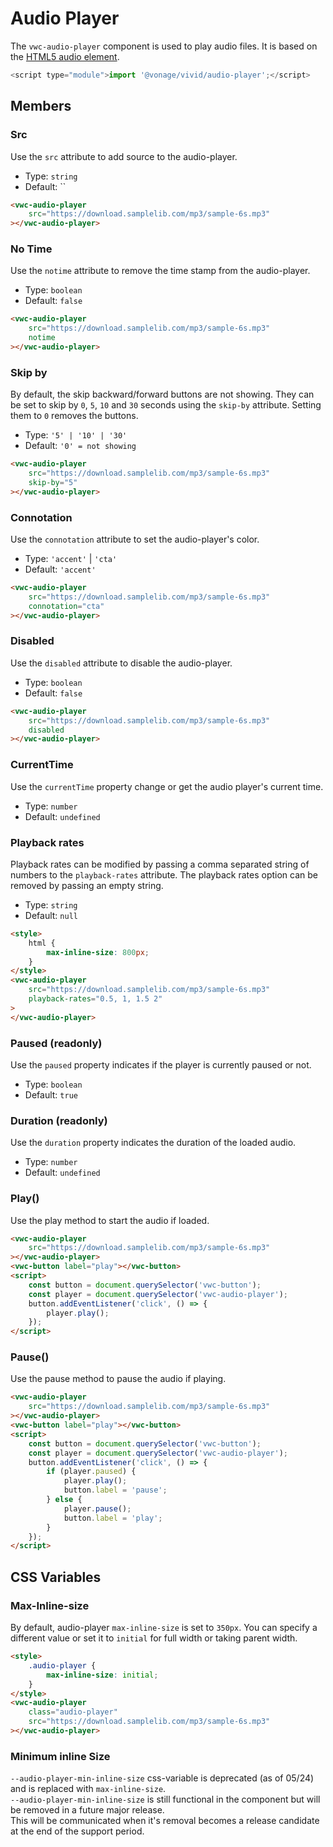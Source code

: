 # Audio Player

The `vwc-audio-player` component is used to play audio files. It is based on the [HTML5 audio element](https://developer.mozilla.org/en-US/docs/Web/HTML/Element/audio).

```js
<script type="module">import '@vonage/vivid/audio-player';</script>
```

## Members

### Src

Use the `src` attribute to add source to the audio-player.

- Type: `string`
- Default: ``

```html preview
<vwc-audio-player
	src="https://download.samplelib.com/mp3/sample-6s.mp3"
></vwc-audio-player>
```

### No Time

Use the `notime` attribute to remove the time stamp from the audio-player.

- Type: `boolean`
- Default: `false`

```html preview
<vwc-audio-player
	src="https://download.samplelib.com/mp3/sample-6s.mp3"
	notime
></vwc-audio-player>
```

### Skip by

By default, the skip backward/forward buttons are not showing.
They can be set to skip by `0`, `5`, `10` and `30` seconds using the `skip-by` attribute.
Setting them to `0` removes the buttons.

- Type: `'5' | '10' | '30'`
- Default: `'0' = not showing`

```html preview
<vwc-audio-player
	src="https://download.samplelib.com/mp3/sample-6s.mp3"
	skip-by="5"
></vwc-audio-player>
```

### Connotation

Use the `connotation` attribute to set the audio-player's color.

- Type: `'accent'` | `'cta'`
- Default: `'accent'`

```html preview
<vwc-audio-player
	src="https://download.samplelib.com/mp3/sample-6s.mp3"
	connotation="cta"
></vwc-audio-player>
```

### Disabled

Use the `disabled` attribute to disable the audio-player.

- Type: `boolean`
- Default: `false`

```html preview
<vwc-audio-player
	src="https://download.samplelib.com/mp3/sample-6s.mp3"
	disabled
></vwc-audio-player>
```

### CurrentTime

Use the `currentTime` property change or get the audio player's current time.

- Type: `number`
- Default: `undefined`

### Playback rates

Playback rates can be modified by passing a comma separated string of numbers to the `playback-rates` attribute.
The playback rates option can be removed by passing an empty string.

- Type: `string`
- Default: `null`

```html preview 400px
<style>
	html {
		max-inline-size: 800px;
	}
</style>
<vwc-audio-player
	src="https://download.samplelib.com/mp3/sample-6s.mp3"
	playback-rates="0.5, 1, 1.5 2"
>
</vwc-audio-player>
```

### Paused (readonly)

Use the `paused` property indicates if the player is currently paused or not.

- Type: `boolean`
- Default: `true`

### Duration (readonly)

Use the `duration` property indicates the duration of the loaded audio.

- Type: `number`
- Default: `undefined`

### Play()

Use the play method to start the audio if loaded.

```html preview
<vwc-audio-player
	src="https://download.samplelib.com/mp3/sample-6s.mp3"
></vwc-audio-player>
<vwc-button label="play"></vwc-button>
<script>
	const button = document.querySelector('vwc-button');
	const player = document.querySelector('vwc-audio-player');
	button.addEventListener('click', () => {
		player.play();
	});
</script>
```

### Pause()

Use the pause method to pause the audio if playing.

```html preview
<vwc-audio-player
	src="https://download.samplelib.com/mp3/sample-6s.mp3"
></vwc-audio-player>
<vwc-button label="play"></vwc-button>
<script>
	const button = document.querySelector('vwc-button');
	const player = document.querySelector('vwc-audio-player');
	button.addEventListener('click', () => {
		if (player.paused) {
			player.play();
			button.label = 'pause';
		} else {
			player.pause();
			button.label = 'play';
		}
	});
</script>
```

## CSS Variables

### Max-Inline-size

By default, audio-player `max-inline-size` is set to `350px`.
You can specify a different value or set it to `initial` for full width or taking parent width.

```html preview
<style>
	.audio-player {
		max-inline-size: initial;
	}
</style>
<vwc-audio-player
	class="audio-player"
	src="https://download.samplelib.com/mp3/sample-6s.mp3"
></vwc-audio-player>
```

### Minimum inline Size

`--audio-player-min-inline-size` css-variable is deprecated (as of 05/24) and is replaced with `max-inline-size`.  
`--audio-player-min-inline-size` is still functional in the component but will be removed in a future major release.  
This will be communicated when it's removal becomes a release candidate at the end of the support period.
